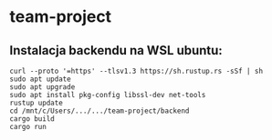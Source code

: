 # team-project


## Instalacja backendu na WSL ubuntu:
```
curl --proto '=https' --tlsv1.3 https://sh.rustup.rs -sSf | sh
sudo apt update
sudo apt upgrade
sudo apt install pkg-config libssl-dev net-tools
rustup update
cd /mnt/c/Users/.../.../team-project/backend
cargo build
cargo run
```
